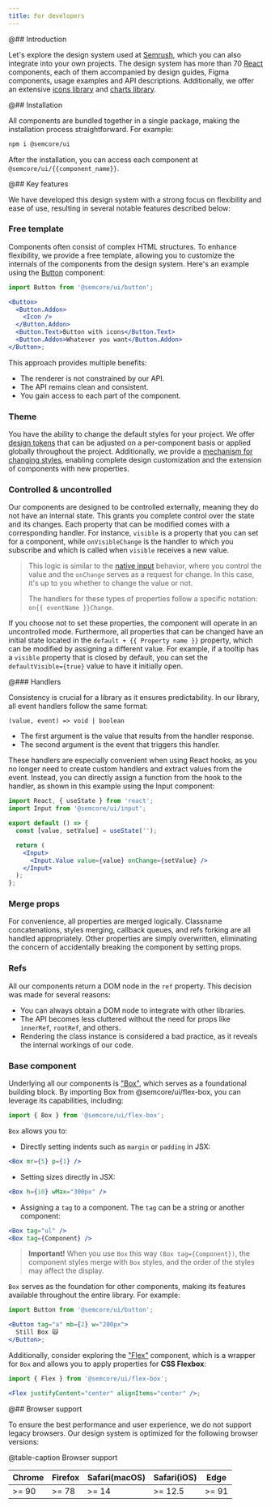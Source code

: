 ```yaml
---
title: For developers
---
```


@## Introduction

Let's explore the design system used at [Semrush](https://semrush.com), which you can also integrate into your own projects. The design system has more than 70 [React](https://reactjs.org) components, each of them accompanied by design guides, Figma components, usage examples and API descriptions. Additionally, we offer an extensive [icons library](/style/icon/) and [charts library](/data-display/d3-chart/d3-chart-code/).

@## Installation

All components are bundled together in a single package, making the installation process straightforward. For example:

```bash
npm i @semcore/ui
```

After the installation, you can access each component at `@semcore/ui/{{component_name}}`.

@## Key features

We have developed this design system with a strong focus on flexibility and ease of use, resulting in several notable features described below:

### Free template

Components often consist of complex HTML structures. To enhance flexibility, we provide a free template, allowing you to customize the internals of the components from the design system. Here's an example using the [Button](/components/button/) component:

```jsx
import Button from '@semcore/ui/button';

<Button>
  <Button.Addon>
    <Icon />
  </Button.Addon>
  <Button.Text>Button with icons</Button.Text>
  <Button.Addon>Whatever you want</Button.Addon>
</Button>;
```

This approach provides multiple benefits:

- The renderer is not constrained by our API.
- The API remains clean and consistent.
- You gain access to each part of the component.

### Theme

You have the ability to change the default styles for your project. We offer [design tokens](/style/design-tokens/) that can be adjusted on a per-component basis or applied globally throughout the project. Additionally, we provide a [mechanism for changing styles](/style/design-tokens/#themes/), enabling complete design customization and the extension of components with new properties.

### Controlled & uncontrolled

Our components are designed to be controlled externally, meaning they do not have an internal state. This grants you complete control over the state and its changes. Each property that can be modified comes with a corresponding handler. For instance, `visible` is a property that you can set for a component, while `onVisibleChange` is the handler to which you subscribe and which is called when `visible` receives a new value.

> This logic is similar to the [native input](https://reactjs.org/docs/forms.html#controlled-components) behavior, where you control the value and the `onChange` serves as a request for change. In this case, it's up to you whether to change the value or not.
>
> The handlers for these types of properties follow a specific notation: `on{{ eventName }}Change`.

If you choose not to set these properties, the component will operate in an uncontrolled mode. Furthermore, all properties that can be changed have an initial state located in the `default + {{ Property name }}` property, which can be modified by assigning a different value. For example, if a tooltip has a `visible` property that is closed by default, you can set the `defaultVisible={true}` value to have it initially open.

@### Handlers

Consistency is crucial for a library as it ensures predictability. In our library, all event handlers follow the same format:

```tsx
(value, event) => void | boolean
```

- The first argument is the value that results from the handler response.
- The second argument is the event that triggers this handler.

These handlers are especially convenient when using React hooks, as you no longer need to create custom handlers and extract values from the event. Instead, you can directly assign a function from the hook to the handler, as shown in this example using the Input component:

```jsx
import React, { useState } from 'react';
import Input from '@semcore/ui/input';

export default () => {
  const [value, setValue] = useState('');

  return (
    <Input>
      <Input.Value value={value} onChange={setValue} />
    </Input>
  );
};
```

### Merge props

For convenience, all properties are merged logically. Classname concatenations, styles merging, callback queues, and refs forking are all handled appropriately. Other properties are simply overwritten, eliminating the concern of accidentally breaking the component by setting props.

### Refs

All our components return a DOM node in the `ref` property. This decision was made for several reasons:

- You can always obtain a DOM node to integrate with other libraries.
- The API becomes less cluttered without the need for props like `innerRef`, `rootRef`, and others.
- Rendering the class instance is considered a bad practice, as it reveals the internal workings of our code.

### Base component

Underlying all our components is ["Box"](/layout/box-system/), which serves as a foundational building block. By importing Box from @semcore/ui/flex-box, you can leverage its capabilities, including:

```jsx
import { Box } from '@semcore/ui/flex-box';
```

`Box` allows you to:

- Directly setting indents such as `margin` or `padding` in JSX:

```jsx
<Box mr={5} p={1} />
```

- Setting sizes directly in JSX:

```jsx
<Box h={10} wMax="300px" />
```

- Assigning a `tag` to a component. The `tag` can be a string or another component:

```jsx
<Box tag="ul" />
<Box tag={Component} />
```

> **Important!** When you use `Box` this way `(Box tag={Component})`, the component styles merge with `Box` styles, and the order of the styles may affect the display.

`Box` serves as the foundation for other components, making its features available throughout the entire library. For example:

```jsx
import Button from '@semcore/ui/button';

<Button tag="a" mb={2} w="200px">
  Still Box 🙀
</Button>;
```

Additionally, consider exploring the ["Flex"](/layout/box-system/) component, which is a wrapper for `Box` and allows you to apply properties for **CSS Flexbox**:


```jsx
import { Flex } from '@semcore/ui/flex-box';

<Flex justifyContent="center" alignItems="center" />;
```

@## Browser support

To ensure the best performance and user experience, we do not support legacy browsers. Our design system is optimized for the following browser versions:

@table-caption Browser support

| Chrome | Firefox | Safari(macOS) | Safari(iOS) | Edge  |
| ------ | ------- | ------------- | ----------- | ----- |
| >= 90  | >= 78   | >= 14         | >= 12.5     | >= 91 |
